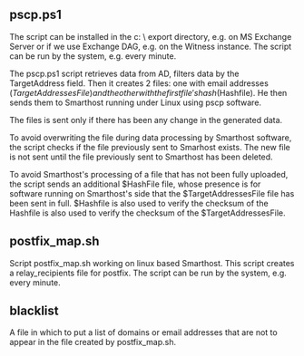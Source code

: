 ## pscp.ps1

The script can be installed in the c: \ export directory, e.g. on MS Exchange Server or if we use Exchange DAG, e.g. on the Witness instance.
The script can be run by the system, e.g. every minute.

The pscp.ps1 script retrieves data from AD, filters data by the TargetAddress field. Then it creates 2 files:
one with email addresses ($TargetAddressesFile) and the other with the first file's hash ($Hashfile). 
He then sends them to Smarthost running under Linux using pscp software.

The files is sent only if there has been any change in the generated data.

To avoid overwriting the file during data processing by Smarthost software, the script checks if the file previously sent to Smarhost exists. The new file is not sent until the file previously sent to Smarthost has been deleted.

To avoid Smarthost's processing of a file that has not been fully uploaded, the script sends an additional $HashFile file, whose presence is for software running on Smarthost's side that the $TargetAddressesFile file has been sent in full.
$Hashfile is also used to verify the checksum of the Hashfile is also used to verify the checksum of the $TargetAddressesFile.


## postfix_map.sh

Script postfix_map.sh working on linux based Smarthost. This script creates a relay_recipients file for postfix.
The script can be run by the system, e.g. every minute.

## blacklist

A file in which to put a list of domains or email addresses that are not to appear in the file created by postfix_map.sh.
